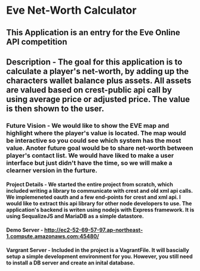# Eve Net-Worth Calculator   

## This Application is an entry for the Eve Online API competition   

## Description - The goal for this application is to calculate a player's net-worth, by adding up the characters wallet balance plus assets.  All assets are valued based on crest-public api call by using average price or adjusted price.  The value is then shown to the user.     

### Future Vision - We would like to show the EVE map and highlight where the player's value is located.  The map would be interactive so you could see which system has the most value.  Anoter future goal would be to share net-worth between player's contact list.  We would have liked to make a user interface but just didn't have the time, so we will make a clearner version in the furture.  

#### Project Details - We started the entire project from scratch, which included writing a library to communicate with crest and old xml api calls.  We implemeneted oauth and a few end-points for crest and xml api.  I would like to extract this api library for other node developers to use.  The application's backend is writen using nodejs with Express framework.  It is using SequalizeJS and MariaDB as a simple datastore.  

#### Demo Server - http://ec2-52-69-57-97.ap-northeast-1.compute.amazonaws.com:45480/

#### Vargrant Server - Included in the project is a VagrantFile.  It will bascially setup a simple development environment for you.  However, you still need to install a DB server and create an inital database.  


